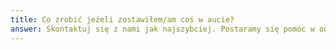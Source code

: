 ```yaml
---
title: Co zrobić jeżeli zostawiłem/am coś w aucie?
answer: Skontaktuj się z nami jak najszybciej. Postaramy się pomóc w odnalezieniu zgubionego przedmiotu.
---
```

